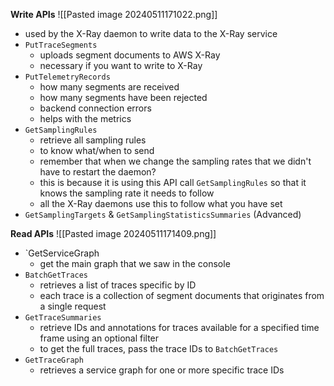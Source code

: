 **Write APIs**
![[Pasted image 20240511171022.png]]
- used by the X-Ray daemon to write data to the X-Ray service
- `PutTraceSegments`
	- uploads segment documents to AWS X-Ray
	- necessary if you want to write to X-Ray
- `PutTelemetryRecords`
	- how many segments are received
	- how many segments have been rejected
	- backend connection errors
	- helps with the metrics
- `GetSamplingRules`
	- retrieve all sampling rules
	- to know what/when to send
	- remember that when we change the sampling rates that we didn't have to restart the daemon? 
	- this is because it is using this API call `GetSamplingRules` so that it knows the sampling rate it needs to follow
	- all the X-Ray daemons use this to follow what you have set
- `GetSamplingTargets` & `GetSamplingStatisticsSummaries` (Advanced)

**Read APIs**
![[Pasted image 20240511171409.png]]
- `GetServiceGraph
	- get the main graph that we saw in the console
- `BatchGetTraces`
	- retrieves a list of traces specific by ID
	- each trace is a collection of segment documents that originates from a single request
- `GetTraceSummaries`
	- retrieve IDs and annotations for traces available for a specified time frame using an optional filter
	- to get the full traces, pass the trace IDs to `BatchGetTraces`
- `GetTraceGraph`
	- retrieves a service graph for one or more specific trace IDs